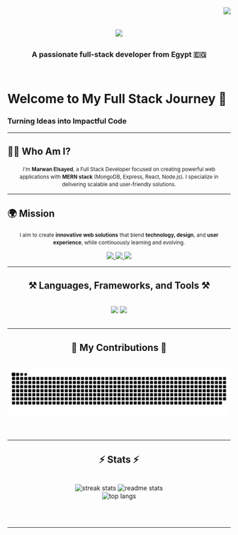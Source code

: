 <img align="right" src="https://visitor-badge.laobi.icu/badge?page_id=marwan-elsayed.marwan-elsayed" />

<h1 align="center">
    <img src="https://readme-typing-svg.herokuapp.com/?font=Righteous&size=35&center=true&vCenter=true&width=500&height=70&duration=4000&lines=Hi+There!+👋;+I'm+Marwan+Elsayed!;" />
</h1>

<h3 align="center">A passionate full-stack developer from Egypt 🇪🇬</h3>

<br/>

<p align="center">
  <h1>Welcome to My Full Stack Journey 🚀</h1>
  <h3>Turning Ideas into Impactful Code</h3>
</p>

---

## 👨‍💻 Who Am I?

<p align="center">
  <small>I'm <strong>Marwan Elsayed</strong>, a Full Stack Developer focused on creating powerful web applications with <strong>MERN stack</strong> (MongoDB, Express, React, Node.js). I specialize in delivering scalable and user-friendly solutions.</small>
</p>

---

## 🌍 Mission

<p align="center">
  <small>I aim to create <strong>innovative web solutions</strong> that blend <strong>technology, design</strong>, and <strong>user experience</strong>, while continuously learning and evolving.</small>
</p>



<div align="center"> 
  <a href="mailto:marwan.04e@gmail.com">
    <img src="https://img.shields.io/badge/Gmail-333333?style=for-the-badge&logo=gmail&logoColor=red" />
  </a>
  <a href="https://linkedin.com/in/marwan911e" target="_blank">
    <img src="https://img.shields.io/badge/LinkedIn-0077B5?style=for-the-badge&logo=linkedin&logoColor=white" />
  </a>
  <a href="https://marwan-elsayed.github.io" target="_blank">
     <img src="https://img.shields.io/badge/Portfolio-FF5722?style=for-the-badge&logo=todoist&logoColor=white" />
  </a>
</div>

<hr/>

<h2 align="center">⚒️ Languages, Frameworks, and Tools ⚒️</h2>
<br/>
<div align="center">
    <img src="https://skillicons.dev/icons?i=react,bootstrap,mui,html,css,vscode,github,figma,tailwind,git,r" />
    <img src="https://skillicons.dev/icons?i=nodejs,python,javascript,typescript,express,firebase,mongodb,c,java,nextjs,mysql,flask" />
</div>

<br/>
<hr/>

<div align="center">
  <h2>🐍 My Contributions 🐍</h2>
  <br>
  <img alt="snake eating my contributions" src="https://raw.githubusercontent.com/salesp07/salesp07/output/github-contribution-grid-snake.svg" />
  <br/><br/><br/>
</div>

<hr/>

<h2 align="center">⚡ Stats ⚡</h2>
<br>
<div align=center>
  <img width=390 src="https://github-readme-streak-stats.herokuapp.com/?user=marwan-elsayed&count_private=true&theme=react&border_radius=10" alt="streak stats"/>
  <img width=390 src="https://github-readme-stats.vercel.app/api?username=marwan-elsayed&count_private=true&show_icons=true&theme=react&rank_icon=github&border_radius=10" alt="readme stats" />
  <br/>
  <img width=325 align="center" src="https://github-readme-stats.vercel.app/api/top-langs/?username=marwan-elsayed&hide=HTML&langs_count=8&layout=compact&theme=react&border_radius=10&size_weight=0.5&count_weight=0.5&exclude_repo=github-readme-stats" alt="top langs" />
</div>

<br/><br/>
<hr/>
